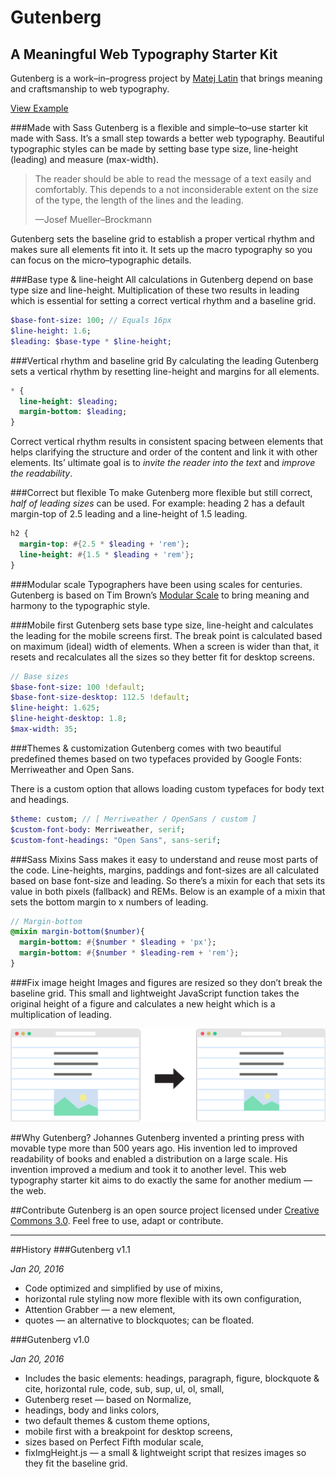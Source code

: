 # Gutenberg
## A Meaningful Web Typography Starter Kit
Gutenberg is a work–in–progress project by [Matej Latin](http://matejlatin.co.uk) that brings meaning and craftsmanship to web typography.

[View Example](http://matejlatin.github.io/Gutenberg/example)

###Made with Sass
Gutenberg is a flexible and simple–to–use starter kit made with Sass. It’s a small step towards a better web typography. Beautiful typographic styles can be made by setting base type size, line-height (leading) and measure (max-width).

>The reader should be able to read the message of a text easily and comfortably. This depends to a not inconsiderable extent on the size of the type, the length of the lines and the leading.
>
>—Josef Mueller–Brockmann

Gutenberg sets the baseline grid to establish a proper vertical rhythm and makes sure all elements fit into it. It sets up the macro typography so you can focus on the micro–typographic details.

###Base type & line-height
All calculations in Gutenberg depend on base type size and line-height. Multiplication of these two results in leading which is essential for setting a correct vertical rhythm and a baseline grid.

```sass
$base-font-size: 100; // Equals 16px
$line-height: 1.6;
$leading: $base-type * $line-height;
```

###Vertical rhythm and baseline grid
By calculating the leading Gutenberg sets a vertical rhythm by resetting line-height and margins for all elements.

```sass
* {
  line-height: $leading;
  margin-bottom: $leading;
}
```

Correct vertical rhythm results in consistent spacing between elements that helps clarifying the structure and order of the content and link it with other elements. Its’ ultimate goal is to _invite the reader into the text_ and _improve the readability_.

###Correct but flexible
To make Gutenberg more flexible but still correct, _half of leading sizes_ can be used. For example: heading 2 has a default margin-top of 2.5 leading and a line-height of 1.5 leading.

```sass
h2 {
  margin-top: #{2.5 * $leading + 'rem'};
  line-height: #{1.5 * $leading + 'rem'};
}
```

###Modular scale
Typographers have been using scales for centuries. Gutenberg is based on Tim Brown’s [Modular Scale](http://modularscale.com) to bring meaning and harmony to the typographic style.

###Mobile first
Gutenberg sets base type size, line-height and calculates the leading for the mobile screens first. The break point is calculated based on maximum (ideal) width of elements. When a screen is wider than that, it resets and recalculates all the sizes so they better fit for desktop screens.

```sass
// Base sizes
$base-font-size: 100 !default;
$base-font-size-desktop: 112.5 !default;
$line-height: 1.625;
$line-height-desktop: 1.8;
$max-width: 35;
```

###Themes & customization
Gutenberg comes with two beautiful predefined themes based on two typefaces provided by Google Fonts: Merriweather and Open Sans.

There is a custom option that allows loading custom typefaces for body text and headings.

```sass
$theme: custom; // [ Merriweather / OpenSans / custom ]
$custom-font-body: Merriweather, serif;
$custom-font-headings: "Open Sans", sans-serif;
```

###Sass Mixins
Sass makes it easy to understand and reuse most parts of the code. Line-heights, margins, paddings and font-sizes are all calculated based on base font-size and leading. So there’s a mixin for each that sets its value in both pixels (fallback) and REMs. Below is an example of a mixin that sets the bottom margin to x numbers of leading.

```sass
// Margin-bottom
@mixin margin-bottom($number){
  margin-bottom: #{$number * $leading + 'px'};
  margin-bottom: #{$number * $leading-rem + 'rem'};
}
```

###Fix image height
Images and figures are resized so they don’t break the baseline grid. This small and lightweight JavaScript function takes the original height of a figure and calculates a new height which is a multiplication of leading.

![Images grid](grid-image.png)

##Why Gutenberg?
Johannes Gutenberg invented a printing press with movable type more than 500 years ago. His invention led to improved readability of books and enabled a distribution on a large scale. His invention improved a medium and took it to another level. This web typography starter kit aims to do exactly the same for another medium — the web.

##Contribute
Gutenberg is an open source project licensed under [Creative Commons 3.0](https://creativecommons.org/licenses/by-sa/3.0/). Feel free to use, adapt or contribute.

---

##History
###Gutenberg v1.1

*Jan 20, 2016*

- Code optimized and simplified by use of mixins,
- horizontal rule styling now more flexible with its own configuration,
- Attention Grabber — a new element,
- quotes — an alternative to blockquotes; can be floated.

###Gutenberg v1.0

*Jan 20, 2016*

- Includes the basic elements: headings, paragraph, figure, blockquote & cite, horizontal rule, code, sub, sup, ul, ol, small,
- Gutenberg reset — based on Normalize,
- headings, body and links colors,
- two default themes & custom theme options,
- mobile first with a breakpoint for desktop screens,
- sizes based on Perfect Fifth modular scale,
- fixImgHeight.js — a small & lightweight script that resizes images so they fit the baseline grid.